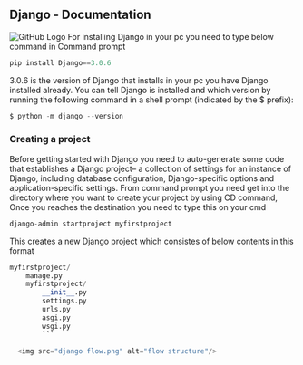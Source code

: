 ## Django - Documentation
![GitHub Logo](https://dl1.cbsistatic.com/i/2019/10/25/3d1ad463-d007-4220-bba7-f22588292444/c1d0cff614ceb63ac7bbf23f9323d189/imgingest-7008501752514407747.png)
 For installing Django in your pc you need to type below command in Command prompt
 ```python 
 pip install Django==3.0.6
 ```
 3.0.6 is the version of Django that installs in your pc
 you have  Django installed already. You can tell Django is installed and which version by running the following command in a shell prompt (indicated by the $ prefix):
```python
$ python -m django --version
```
### Creating a project
  Before getting started with Django you need to auto-generate some code that establishes a Django project– a collection of settings for an instance of Django, including database configuration, Django-specific options and application-specific settings. 
 From command prompt you need get into the directory where you want to create your project by using CD command, Once you reaches the destination you need to type this on your cmd 
 ```python 
 django-admin startproject myfirstproject
 ```
 This creates a new Django project which consistes of below contents in this format
```python
myfirstproject/
    manage.py
    myfirstproject/
        __init__.py
        settings.py
        urls.py
        asgi.py
        wsgi.py
        ```
        
  <img src="django flow.png" alt="flow structure"/>

